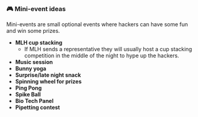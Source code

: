 ### :video_game: Mini-event ideas
Mini-events are small optional events where hackers can have some fun and win some prizes.

- **MLH cup stacking**
    - If MLH sends a representative they will usually host a cup stacking competition in the middle of the night to hype up the hackers.
- **Music session**
- **Bunny yoga**
- **Surprise/late night snack**
- **Spinning wheel for prizes**
- **Ping Pong**
- **Spike Ball**
- **Bio Tech Panel**
- **Pipetting contest**